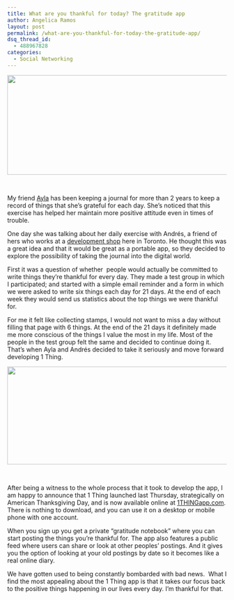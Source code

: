 ```yaml
---
title: What are you thankful for today? The gratitude app
author: Angelica Ramos
layout: post
permalink: /what-are-you-thankful-for-today-the-gratitude-app/
dsq_thread_id:
  - 488967828
categories:
  - Social Networking
---
```

<a href="http://hypenotic.com/meaning-fulmarketing/7852/what-are-you-thankful-for-today-the-gratitude-app/attachment/1thing_1" rel="attachment wp-att-7872"><img class="alignleft size-medium wp-image-7872" title="1thing_1" src="http://hypenotic.com/wordpress/wp-content/uploads/2011/11/1thing_1-580x229.jpg" alt="" width="580" height="229" /></a>

&nbsp;

My friend <a href="http://aylanewhouse.com/" target="_blank">Ayla</a> has been keeping a journal for more than 2 years to keep a record of things that she’s grateful for each day. She&#8217;s noticed that this exercise has helped her maintain more positive attitude even in times of trouble.

One day she was talking about her daily exercise with Andrés, a friend of hers who works at a <a href="http://www.theworkinggroup.ca/" target="_blank">development shop</a> here in Toronto. He thought this was a great idea and that it would be great as a portable app, so they decided to explore the possibility of taking the journal into the digital world.

First it was a question of whether  people would actually be committed to write things they’re thankful for every day. They made a test group in which I participated; and started with a simple email reminder and a form in which we were asked to write six things each day for 21 days. At the end of each week they would send us statistics about the top things we were thankful for.

For me it felt like collecting stamps, I would not want to miss a day without filling that page with 6 things. At the end of the 21 days it definitely made me more conscious of the things I value the most in my life. Most of the people in the test group felt the same and decided to continue doing it. That’s when Ayla and Andrés decided to take it seriously and move forward developing 1 Thing.

<a href="http://hypenotic.com/meaning-fulmarketing/7852/what-are-you-thankful-for-today-the-gratitude-app/attachment/1thing_2" rel="attachment wp-att-7873"><img class="alignleft size-medium wp-image-7873" title="1thing_2" src="http://hypenotic.com/wordpress/wp-content/uploads/2011/11/1thing_2-580x225.jpg" alt="" width="580" height="225" /></a>

&nbsp;

After being a witness to the whole process that it took to develop the app, I am happy to announce that 1 Thing launched last Thursday, strategically on American Thanksgiving Day, and is now available online at <a href="http://1thingapp.com/" target="_blank">1THINGapp.com</a>. There is nothing to download, and you can use it on a desktop or mobile phone with one account.

When you sign up you get a private “gratitude notebook” where you can start posting the things you’re thankful for. The app also features a public feed where users can share or look at other peoples’ postings. And it gives you the option of looking at your old postings by date so it becomes like a real online diary.

We have gotten used to being constantly bombarded with bad news.  What I find the most appealing about the 1 Thing app is that it takes our focus back to the positive things happening in our lives every day. I’m thankful for that.